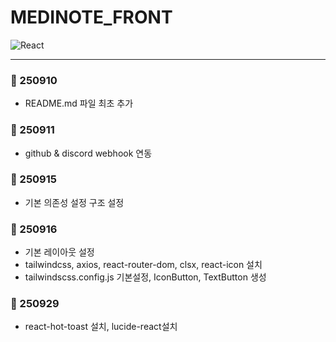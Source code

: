 # MEDINOTE_FRONT

![React](https://img.shields.io/badge/react-%2320232a.svg?style=for-the-badge&logo=react&logoColor=%2361DAFB)

---
### 📅 250910
- README.md 파일 최초 추가

### 📅 250911
- github & discord webhook 연동

### 📅 250915
- 기본 의존성 설정 구조 설정

### 📅 250916
- 기본 레이아웃 설정
- tailwindcss, axios, react-router-dom, clsx, react-icon 설치
- tailwindscss.config.js 기본설정, IconButton, TextButton 생성

### 📅 250929
- react-hot-toast 설치, lucide-react설치